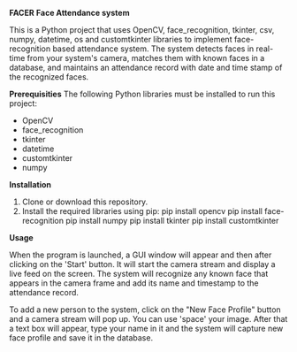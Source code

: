 **FACER**
**Face Attendance system**

This is a Python project that uses OpenCV, face_recognition, tkinter, csv, numpy, datetime, os and customtkinter libraries to implement face-recognition based attendance system. The system detects faces in real-time from your system's camera, matches them with known faces in a database, and maintains an attendance record with date and time stamp of the recognized faces.

**Prerequisities**
The following Python libraries must be installed to run this project:
- OpenCV
- face_recognition
- tkinter
- datetime
- customtkinter
- numpy

**Installation**
1. Clone or download this repository.
2. Install the required libraries using pip:
  pip install opencv
  pip install face-recognition
  pip install numpy
  pip install tkinter
  pip install customtkinter
 
**Usage**

When the program is launched, a GUI window will appear and then after clicking on the 'Start' button. It will start the camera stream and display a live feed on the screen. The system will recognize any known face that appears in the camera frame and add its name and timestamp to the attendance record.

To add a new person to the system, click on the "New Face Profile" button and a camera stream will pop up. You can use 'space' your image. After that a text box will appear, type your name in it and the system will capture new face profile and save it in the database.
